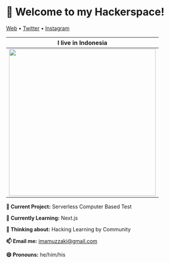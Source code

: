 <h1 align="left">👋 Welcome to my Hackerspace!</h3>

<p align="left">
  <a href="https://www.excampur.com/">Web</a> •
  <a href="https://twitter.com/ImamuzzakiS">Twitter</a> •
  <a href="https://www.instagram.com/abusalam16/">Instagram</a>
</p>

| I live in **Indonesia**  |
|---|
| <img src ="https://source.unsplash.com/400x400/?flag,landscape,indonesia" width = "400px">  | 

**🔭 Current Project:** Serverless Computer Based Test

**🌱 Currently Learning:** Next.js

**🤔 Thinking about:** Hacking Learning by Community

**📫 Email me:** imamuzzaki@gmail.com

**😄 Pronouns:** he/him/his

<!-- Here are some random photos with no context from my life:

<img src ="#" height = "200px">  <img src ="#" height = "200px"> <img src ="#" height = "200px">
-->
<!--
**ImBIOS/ImBIOS** is a ✨ _special_ ✨ repository because its `README.md` (this file) appears on your GitHub profile.

Here are some ideas to get you started:

- 🔭 I’m currently working on ...
- 🌱 I’m currently learning ...
- 👯 I’m looking to collaborate on ...
- 🤔 I’m looking for help with ...
- 💬 Ask me about ...
- 📫 How to reach me: ...
- 😄 Pronouns: ...
- ⚡ Fun fact: ...
-->
